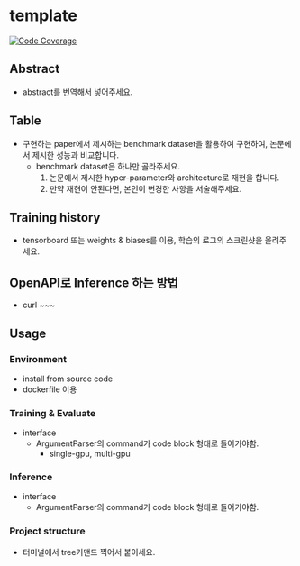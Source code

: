 # template
[![Code Coverage](https://codecov.io/gh/HephaestusProject/template/branch/master/graph/badge.svg)](https://codecov.io/gh/HephaestusProject/template)
## Abstract
- abstract를 번역해서 넣어주세요.
## Table
- 구현하는 paper에서 제시하는 benchmark dataset을 활용하여 구현하여, 논문에서 제시한 성능과 비교합니다.
  - benchmark dataset은 하나만 골라주세요.
    1. 논문에서 제시한 hyper-parameter와 architecture로 재현을 합니다.
    2. 만약 재현이 안된다면, 본인이 변경한 사항을 서술해주세요.
## Training history
  - tensorboard 또는 weights & biases를 이용, 학습의 로그의 스크린샷을 올려주세요.
## OpenAPI로 Inference 하는 방법
  - curl ~~~
## Usage
### Environment
  - install from source code
  - dockerfile 이용
### Training & Evaluate
  - interface
    - ArgumentParser의 command가 code block 형태로 들어가야함.
      - single-gpu, multi-gpu
### Inference
  - interface
    - ArgumentParser의 command가 code block 형태로 들어가야함.
### Project structure
  - 터미널에서 tree커맨드 찍어서 붙이세요.
